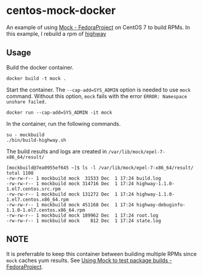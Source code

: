 centos-mock-docker
==================

An example of using [Mock - FedoraProject](https://fedoraproject.org/wiki/Mock) on CentOS 7 to build RPMs.
In this example, I rebuild a rpm of [highway](https://github.com/tkengo/highway)

## Usage

Build the docker container.

```
docker build -t mock .
```

Start the container. The `--cap-add=SYS_ADMIN` option is needed to use `mock` command. Without this option, `mock` fails with the error `ERROR: Namespace unshare failed.`

```
docker run --cap-add=SYS_ADMIN -it mock
```

In the container, run the following commands.

```
su - mockbuild
./bin/build-highway.sh
```

The build results and logs are created in `/var/lib/mock/epel-7-x86_64/result/`

```
[mockbuild@7ea0955ef645 ~]$ ls -l /var/lib/mock/epel-7-x86_64/result/
total 1108
-rw-rw-r-- 1 mockbuild mock  31533 Dec  1 17:24 build.log
-rw-rw-r-- 1 mockbuild mock 314716 Dec  1 17:24 highway-1.1.0-1.el7.centos.src.rpm
-rw-rw-r-- 1 mockbuild mock 131272 Dec  1 17:24 highway-1.1.0-1.el7.centos.x86_64.rpm
-rw-rw-r-- 1 mockbuild mock 451168 Dec  1 17:24 highway-debuginfo-1.1.0-1.el7.centos.x86_64.rpm
-rw-rw-r-- 1 mockbuild mock 189962 Dec  1 17:24 root.log
-rw-rw-r-- 1 mockbuild mock    812 Dec  1 17:24 state.log
```

## NOTE
It is preferrable to keep this container between building multiple RPMs since `mock` caches yum results.
See [Using Mock to test package builds - FedoraProject](https://fedoraproject.org/wiki/Using_Mock_to_test_package_builds).
